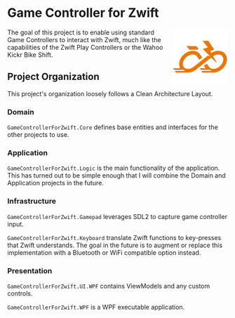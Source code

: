 # Game Controller for Zwift

<img width="128" align="right" src="./assets/images/logo.png">

The goal of this project is to enable using standard Game Controllers to interact with Zwift, much like the capabilities of the Zwift Play Controllers or the Wahoo Kickr Bike Shift.




## Project Organization

This project's organization loosely follows a Clean Architecture Layout.

### Domain

`GameControllerForZwift.Core` defines base entities and interfaces for the other projects to use.

### Application

`GameControllerForZwift.Logic` is the main functionality of the application. This has turned out to be simple enough that I will combine the Domain and Application projects in the future.

### Infrastructure

`GameControllerForZwift.Gamepad` leverages SDL2 to capture game controller input.

`GameControllerForZwift.Keyboard` translate Zwift functions to key-presses that Zwift understands. The goal in the future is to augment or replace this implementation with a Bluetooth or WiFi compatible option instead.

### Presentation

`GameControllerForZwift.UI.WPF` contains ViewModels and any custom controls.

`GameControllerForZwift.WPF` is a WPF executable application.



